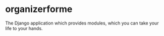# organizerforme
The Django application which provides modules, which you can take your life to your hands.

